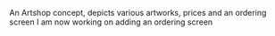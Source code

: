 An Artshop concept, depicts various artworks, prices and an ordering screen
I am now working on adding an ordering screen